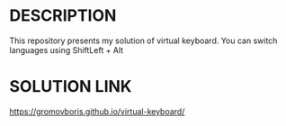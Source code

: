 # DESCRIPTION

This repository presents my solution of virtual keyboard.
You can switch languages using ShiftLeft + Alt

# SOLUTION LINK

https://gromovboris.github.io/virtual-keyboard/
